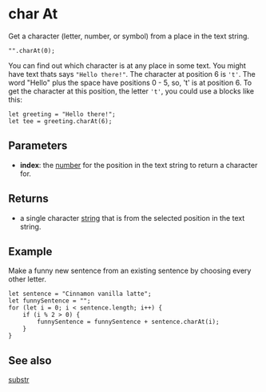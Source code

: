 # char At

Get a character (letter, number, or symbol) from a place in the text string.

```sig
"".charAt(0);
```

You can find out which character is at any place in some text. You might have text thats says `"Hello there!"`. The character at position 6 is `'t'`. The word "Hello" plus the space have positions 0 - 5, so, 't' is at position 6. To get the character at this position, the letter `'t'`, you could use a blocks like this:

```block
let greeting = "Hello there!";
let tee = greeting.charAt(6);
```

## Parameters

* **index**: the [number](/types/number) for the position in the text string to return a character for.

## Returns

* a single character [string](/types/string) that is from the selected position in the text string.

## Example

Make a funny new sentence from an existing sentence by choosing every other letter.

```blocks
let sentence = "Cinnamon vanilla latte";
let funnySentence = "";
for (let i = 0; i < sentence.length; i++) {
    if (i % 2 > 0) {
        funnySentence = funnySentence + sentence.charAt(i);
    }
}
```

## See also

[substr](/makecode-blockeditor/reference/text/substr)